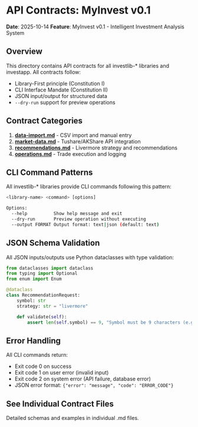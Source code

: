 # API Contracts: MyInvest v0.1

**Date**: 2025-10-14
**Feature**: MyInvest v0.1 - Intelligent Investment Analysis System

## Overview

This directory contains API contracts for all investlib-* libraries and investapp. All contracts follow:
- Library-First principle (Constitution I)
- CLI Interface Mandate (Constitution II)
- JSON input/output for structured data
- `--dry-run` support for preview operations

## Contract Categories

1. **[data-import.md](data-import.md)** - CSV import and manual entry
2. **[market-data.md](market-data.md)** - Tushare/AKShare API integration
3. **[recommendations.md](recommendations.md)** - Livermore strategy and recommendations
4. **[operations.md](operations.md)** - Trade execution and logging

## CLI Command Patterns

All investlib-* libraries provide CLI commands following this pattern:

```bash
<library-name> <command> [options]

Options:
  --help          Show help message and exit
  --dry-run       Preview operation without executing
  --output FORMAT Output format: text|json (default: text)
```

## JSON Schema Validation

All JSON inputs/outputs use Python dataclasses with type validation:

```python
from dataclasses import dataclass
from typing import Optional
from enum import Enum

@dataclass
class RecommendationRequest:
    symbol: str
    strategy: str = "livermore"

    def validate(self):
        assert len(self.symbol) == 9, "Symbol must be 9 characters (e.g., 600519.SH)"
```

## Error Handling

All CLI commands return:
- Exit code 0 on success
- Exit code 1 on user error (invalid input)
- Exit code 2 on system error (API failure, database error)
- JSON error format: `{"error": "message", "code": "ERROR_CODE"}`

## See Individual Contract Files

Detailed schemas and examples in individual .md files.
